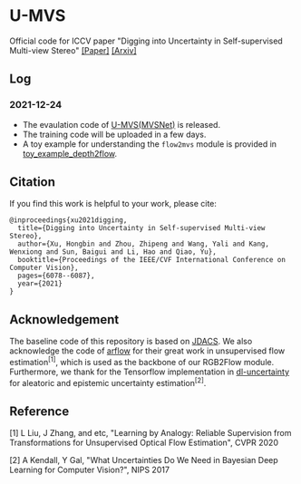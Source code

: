 # U-MVS
Official code for ICCV paper "Digging into Uncertainty in Self-supervised Multi-view Stereo" [\[Paper\]](https://openaccess.thecvf.com/content/ICCV2021/html/Xu_Digging_Into_Uncertainty_in_Self-Supervised_Multi-View_Stereo_ICCV_2021_paper.html) [\[Arxiv\]](https://arxiv.org/abs/2108.12966)

## Log

### 2021-12-24

 - The evaulation code of [U-MVS(MVSNet)](./u_mvs_mvsnet/README.md) is released.
 - The training code will be uploaded in a few days.
 - A toy example for understanding the `flow2mvs` module is provided in [toy_example_depth2flow](./toy_example_depth2flow/README.md).

## Citation
If you find this work is helpful to your work, please cite:
```
@inproceedings{xu2021digging,
  title={Digging into Uncertainty in Self-supervised Multi-view Stereo},
  author={Xu, Hongbin and Zhou, Zhipeng and Wang, Yali and Kang, Wenxiong and Sun, Baigui and Li, Hao and Qiao, Yu},
  booktitle={Proceedings of the IEEE/CVF International Conference on Computer Vision},
  pages={6078--6087},
  year={2021}
}
```

## Acknowledgement

The baseline code of this repository is based on [JDACS](https://github.com/ToughStoneX/Self-Supervised-MVS).
We also acknowledge the code of [arflow](https://github.com/lliuz/ARFlow) for their great work in unsupervised flow estimation<sup>[1]</sup>, which is used as the backbone of our RGB2Flow module.
Furthermore, we thank for the Tensorflow implementation in [dl-uncertainty](https://github.com/pmorerio/dl-uncertainty) for aleatoric and epistemic uncertainty estimation<sup>[2]</sup>.

## Reference

[1] L Liu, J Zhang, and etc, "Learning by Analogy: Reliable Supervision from Transformations for Unsupervised Optical Flow Estimation", CVPR 2020

[2] A Kendall, Y Gal, "What Uncertainties Do We Need in Bayesian Deep Learning for Computer Vision?", NIPS 2017
